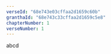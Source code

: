 ```yaml
---
verseId: "68e743e03cffaa2d1659c60b"
granthaId: "68e743c33cffaa2d1659c5e8"
chapterNumber: 1
verseNumber: 1
---
```


abcd
